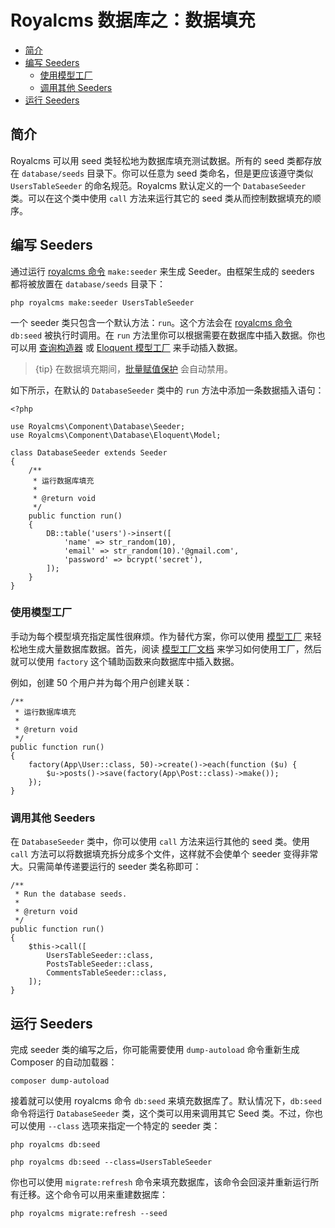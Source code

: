 # Royalcms 数据库之：数据填充

- [简介](#introduction)
- [编写 Seeders](#writing-seeders)
    - [使用模型工厂](#using-model-factories)
    - [调用其他 Seeders](#calling-additional-seeders)
- [ 运行 Seeders](#running-seeders)

<a name="introduction"></a>
## 简介

Royalcms 可以用 seed 类轻松地为数据库填充测试数据。所有的 seed 类都存放在 `database/seeds` 目录下。你可以任意为 seed 类命名，但是更应该遵守类似 `UsersTableSeeder` 的命名规范。Royalcms 默认定义的一个 `DatabaseSeeder` 类。可以在这个类中使用 `call` 方法来运行其它的 seed 类从而控制数据填充的顺序。

<a name="writing-seeders"></a>
## 编写 Seeders

通过运行 [royalcms 命令](/docs/royalcms)  `make:seeder` 来生成 Seeder。由框架生成的 seeders 都将被放置在 `database/seeds` 目录下：

    php royalcms make:seeder UsersTableSeeder
一个 seeder 类只包含一个默认方法：`run`。这个方法会在 [royalcms 命令](/docs/royalcms)  `db:seed` 被执行时调用。在 `run` 方法里你可以根据需要在数据库中插入数据。你也可以用 [查询构造器](/docs/queries) 或 [Eloquent 模型工厂](/docs/database-testing#writing-factories) 来手动插入数据。

> {tip} 在数据填充期间，[批量赋值保护](https://Royalcms.com/docs/5.5/eloquent#mass-assignment) 会自动禁用。

如下所示，在默认的 `DatabaseSeeder` 类中的 `run` 方法中添加一条数据插入语句：

    <?php
    
    use Royalcms\Component\Database\Seeder;
    use Royalcms\Component\Database\Eloquent\Model;
    
    class DatabaseSeeder extends Seeder
    {
        /**
         * 运行数据库填充
         *
         * @return void
         */
        public function run()
        {
            DB::table('users')->insert([
                'name' => str_random(10),
                'email' => str_random(10).'@gmail.com',
                'password' => bcrypt('secret'),
            ]);
        }
    }

<a name="using-model-factories"></a>
### 使用模型工厂

手动为每个模型填充指定属性很麻烦。作为替代方案，你可以使用 [模型工厂](/docs/database-testing#writing-factories) 来轻松地生成大量数据库数据。首先，阅读 [模型工厂文档](/docs/database-testing#writing-factories) 来学习如何使用工厂，然后就可以使用 `factory` 这个辅助函数来向数据库中插入数据。

例如，创建 50 个用户并为每个用户创建关联：

    /**
     * 运行数据库填充
     *
     * @return void
     */
    public function run()
    {
        factory(App\User::class, 50)->create()->each(function ($u) {
            $u->posts()->save(factory(App\Post::class)->make());
        });
    }

<a name="calling-additional-seeders"></a>
### 调用其他 Seeders

在 `DatabaseSeeder` 类中，你可以使用 `call` 方法来运行其他的 seed 类。使用 `call` 方法可以将数据填充拆分成多个文件，这样就不会使单个 seeder 变得非常大。只需简单传递要运行的 seeder 类名称即可：

    /**
     * Run the database seeds.
     *
     * @return void
     */
    public function run()
    {
        $this->call([
            UsersTableSeeder::class,
            PostsTableSeeder::class,
            CommentsTableSeeder::class,
        ]);
    }

<a name="running-seeders"></a>
## 运行 Seeders

完成 seeder 类的编写之后，你可能需要使用 `dump-autoload` 命令重新生成 Composer 的自动加载器：

```
composer dump-autoload
```

接着就可以使用 royalcms 命令 `db:seed` 来填充数据库了。默认情况下，`db:seed` 命令将运行 `DatabaseSeeder` 类，这个类可以用来调用其它 Seed 类。不过，你也可以使用 `--class` 选项来指定一个特定的 seeder 类：

    php royalcms db:seed
    
    php royalcms db:seed --class=UsersTableSeeder
你也可以使用 `migrate:refresh` 命令来填充数据库，该命令会回滚并重新运行所有迁移。这个命令可以用来重建数据库：

    php royalcms migrate:refresh --seed
